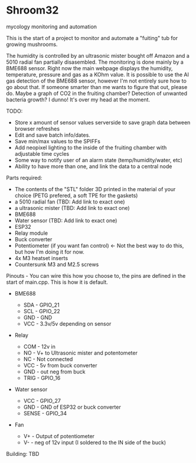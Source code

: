 # Shroom32
mycology monitoring and automation

This is the start of a project to monitor and automate a "fuiting" tub for growing mushrooms. 

The humidity is controlled by an ultrasonic mister bought off Amazon and a 5010 radial fan partially disasembled. The monitoring is done mainly by a BME688 sensor. 
Right now the main webpage displays the humidity, temperature, pressure and gas as a KOhm value. 
It is possible to use the AI gas detection of the BME688 sensor, however I'm not entirely sure how to go about that. If someone smarter than me wants to figure that out, please do. Maybe a graph of CO2 in the fruiting chamber? Detection of unwanted bacteria growth? I dunno! It's over my head at the moment. 

TODO:

- Store x amount of sensor values serverside to save graph data between browser refreshes
- Edit and save batch info/dates.
- Save min/max values to the SPIFFs 
- Add neopixel lighting to the inside of the fruiting chamber with adjustable time cycles
- Some way to notify user of an alarm state (temp/humidity/water, etc)
- Ability to have more than one, and link the data to a central node

Parts required:
- The contents of the "STL" folder 3D printed in the material of your choice (PETG prefered, a soft TPE for the gaskets)
- a 5010 radial fan (TBD: Add link to exact one)
- a ultrasonic mister (TBD: Add link to exact one)
- BME688
- Water sensor (TBD: Add link to exact one)
- ESP32
- Relay module
- Buck converter
- Potentiometer (if you want fan control) <- Not the best way to do this, but how I'm doing it for now.
- 4x M3 heatset inserts
- Countersunk M3 and M2.5 screws

Pinouts - You can wire this how you choose to, the pins are defined in the start of main.cpp. This is how it is default. 
- BME688
  - SDA - GPIO_21
  - SCL - GPIO_22
  - GND - GND
  - VCC - 3.3v/5v depending on sensor
  
- Relay 
  - COM - 12v in
  - NO - V+ to Ultrasonic mister and potentometer
  - NC - Not connected 
  - VCC - 5v from buck converter
  - GND - out neg from buck
  - TRIG - GPIO_16
  
- Water sensor 
  - VCC - GPIO_27
  - GND - GND of ESP32 or buck converter 
  - SENSE - GPIO_34
  
- Fan
  - V+ - Output of potentiometer
  - V- - neg of 12v input (I soldered to the IN side of the buck)

Building:
TBD
